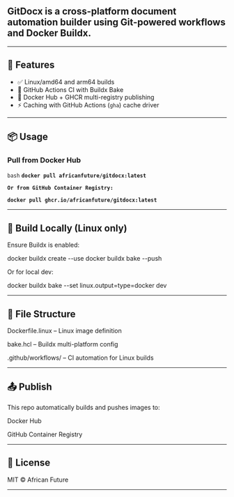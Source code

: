 ## GitDocx is a cross-platform document automation builder using Git-powered workflows and Docker Buildx.

---

## 🚀 Features

- ✅ Linux/amd64 and arm64 builds
- 🔁 GitHub Actions CI with Buildx Bake
- 🐋 Docker Hub + GHCR multi-registry publishing
- ⚡ Caching with GitHub Actions (`gha`) cache driver

---

## 📦 Usage

### Pull from Docker Hub

```bash```
**```docker pull africanfuture/gitdocx:latest```**

**```Or from GitHub Container Registry:```**

**```docker pull ghcr.io/africanfuture/gitdocx:latest```**


---



## 🔧 Build Locally (Linux only)

Ensure Buildx is enabled:

docker buildx create --use
docker buildx bake --push

Or for local dev:

docker buildx bake --set linux.output=type=docker dev

---



## 📁 File Structure

Dockerfile.linux – Linux image definition

bake.hcl – Buildx multi-platform config

.github/workflows/ – CI automation for Linux builds

---


## 📤 Publish

This repo automatically builds and pushes images to:

Docker Hub

GitHub Container Registry

---


## 📜 License

MIT © African Future

---




